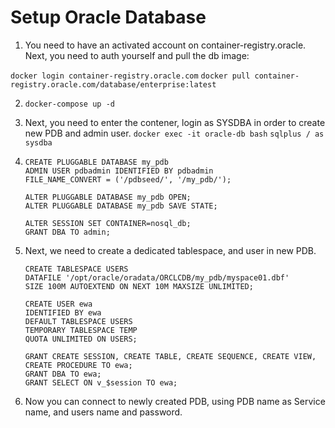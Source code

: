 # Setup Oracle Database

1. You need to have an activated account on container-registry.oracle. Next, you need to auth yourself and pull the db image:

```docker login container-registry.oracle.com```
```docker pull container-registry.oracle.com/database/enterprise:latest```


2. ```docker-compose up -d```


3. Next, you need to enter the contener, login as SYSDBA in order to create new PDB and admin user.
```docker exec -it oracle-db bash```
```sqlplus / as sysdba```


4.  ```
    CREATE PLUGGABLE DATABASE my_pdb
    ADMIN USER pdbadmin IDENTIFIED BY pdbadmin
    FILE_NAME_CONVERT = ('/pdbseed/', '/my_pdb/');

    ALTER PLUGGABLE DATABASE my_pdb OPEN;
    ALTER PLUGGABLE DATABASE my_pdb SAVE STATE;

    ALTER SESSION SET CONTAINER=nosql_db;
    GRANT DBA TO admin;
    ```

5. Next, we need to create a dedicated tablespace, and user in new PDB.

    ```
    CREATE TABLESPACE USERS
    DATAFILE '/opt/oracle/oradata/ORCLCDB/my_pdb/myspace01.dbf'
    SIZE 100M AUTOEXTEND ON NEXT 10M MAXSIZE UNLIMITED;

    CREATE USER ewa
    IDENTIFIED BY ewa
    DEFAULT TABLESPACE USERS
    TEMPORARY TABLESPACE TEMP
    QUOTA UNLIMITED ON USERS;

    GRANT CREATE SESSION, CREATE TABLE, CREATE SEQUENCE, CREATE VIEW, CREATE PROCEDURE TO ewa;
    GRANT DBA TO ewa;
    GRANT SELECT ON v_$session TO ewa;
    ```

6. Now you can connect to newly created PDB, using PDB name as Service name, and users name and password.


